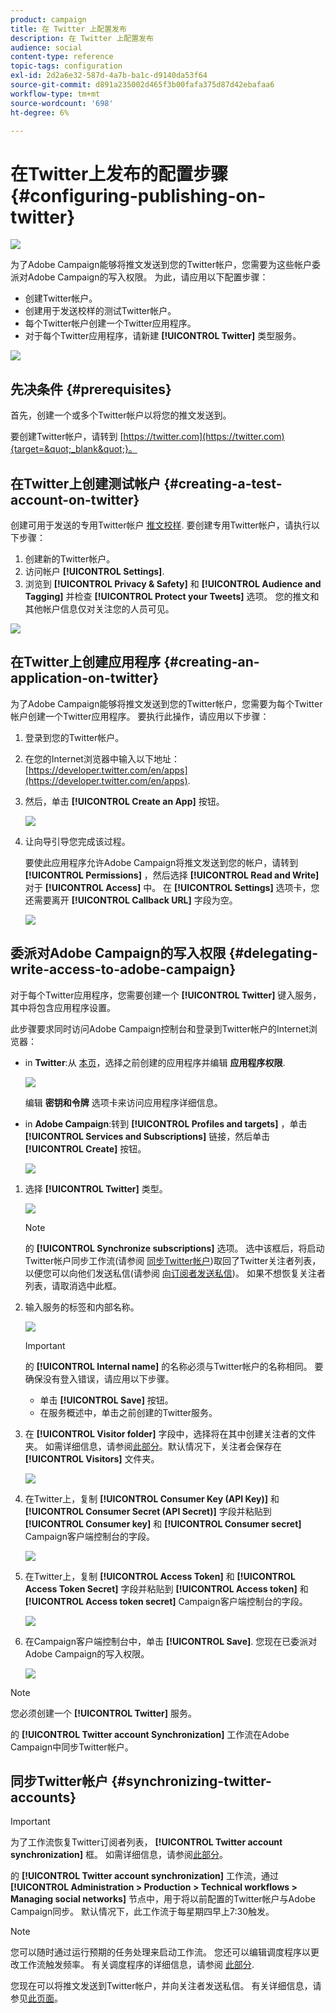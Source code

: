 ```yaml
---
product: campaign
title: 在 Twitter 上配置发布
description: 在 Twitter 上配置发布
audience: social
content-type: reference
topic-tags: configuration
exl-id: 2d2a6e32-587d-4a7b-ba1c-d9140da53f64
source-git-commit: d891a235002d465f3b00fafa375d87d42ebafaa6
workflow-type: tm+mt
source-wordcount: '698'
ht-degree: 6%

---
```


# 在Twitter上发布的配置步骤{#configuring-publishing-on-twitter}

![](../../assets/v7-only.svg)

为了Adobe Campaign能够将推文发送到您的Twitter帐户，您需要为这些帐户委派对Adobe Campaign的写入权限。 为此，请应用以下配置步骤：

* 创建Twitter帐户。
* 创建用于发送校样的测试Twitter帐户。
* 每个Twitter帐户创建一个Twitter应用程序。
* 对于每个Twitter应用程序，请新建 **[!UICONTROL Twitter]** 类型服务。

![](assets/social_diagram_twitter_service.png)

## 先决条件 {#prerequisites}

首先，创建一个或多个Twitter帐户以将您的推文发送到。

要创建Twitter帐户，请转到 [https://twitter.com](https://twitter.com){target=&quot;_blank&quot;}。

## 在Twitter上创建测试帐户 {#creating-a-test-account-on-twitter}

创建可用于发送的专用Twitter帐户 [推文校样](../../social/using/publishing-on-twitter.md#sending-the-proof). 要创建专用Twitter帐户，请执行以下步骤：

1. 创建新的Twitter帐户。
1. 访问帐户  **[!UICONTROL Settings]**.
1. 浏览到 **[!UICONTROL Privacy & Safety]** 和 **[!UICONTROL Audience and Tagging]** 并检查 **[!UICONTROL Protect your Tweets]** 选项。 您的推文和其他帐户信息仅对关注您的人员可见。

![](assets/social_twitter_test_page.png)

## 在Twitter上创建应用程序 {#creating-an-application-on-twitter}

为了Adobe Campaign能够将推文发送到您的Twitter帐户，您需要为每个Twitter帐户创建一个Twitter应用程序。 要执行此操作，请应用以下步骤：

1. 登录到您的Twitter帐户。
1. 在您的Internet浏览器中输入以下地址： [https://developer.twitter.com/en/apps](https://developer.twitter.com/en/apps).
1. 然后，单击 **[!UICONTROL Create an App]** 按钮。

   ![](assets/social_create_twitter_app_001.png)

1. 让向导引导您完成该过程。

   要使此应用程序允许Adobe Campaign将推文发送到您的帐户，请转到 **[!UICONTROL Permissions]** ，然后选择 **[!UICONTROL Read and Write]** 对于 **[!UICONTROL Access]** 中。 在 **[!UICONTROL Settings]** 选项卡，您还需要离开 **[!UICONTROL Callback URL]** 字段为空。

   ![](assets/social_create_twitter_app_002.png)

## 委派对Adobe Campaign的写入权限 {#delegating-write-access-to-adobe-campaign}

对于每个Twitter应用程序，您需要创建一个 **[!UICONTROL Twitter]** 键入服务，其中将包含应用程序设置。

此步骤要求同时访问Adobe Campaign控制台和登录到Twitter帐户的Internet浏览器：

* in **Twitter**:从 [本页](https://developer.twitter.com/en/portal/projects-and-apps)，选择之前创建的应用程序并编辑 **应用程序权限**.

   ![](assets/social_twitter_service_002.png)

   编辑 **密钥和令牌** 选项卡来访问应用程序详细信息。

* in **Adobe Campaign**:转到 **[!UICONTROL Profiles and targets]** ，单击 **[!UICONTROL Services and Subscriptions]** 链接，然后单击 **[!UICONTROL Create]** 按钮。

   ![](assets/social_twitter_service_007.png)

1. 选择 **[!UICONTROL Twitter]** 类型。

   ![](assets/social_twitter_service_008.png)

   >[!NOTE]
   >
   >的 **[!UICONTROL Synchronize subscriptions]** 选项。 选中该框后，将启动Twitter帐户同步工作流(请参阅 [同步Twitter帐户](#synchronizing-twitter-accounts))取回了Twitter关注者列表，以便您可以向他们发送私信(请参阅 [向订阅者发送私信](../../social/using/publishing-on-twitter.md#sending-direct-messages-to-subscribers))。 如果不想恢复关注者列表，请取消选中此框。

1. 输入服务的标签和内部名称。

   ![](assets/social_twitter_service_009.png)

   >[!IMPORTANT]
   >
   >的 **[!UICONTROL Internal name]** 的名称必须与Twitter帐户的名称相同。 要确保没有登入错误，请应用以下步骤。

   * 单击 **[!UICONTROL Save]** 按钮。
   * 在服务概述中，单击之前创建的Twitter服务。

   <!-- * Select the **[!UICONTROL Twitter page]** tab. The Twitter account should be displayed. 
    
      ![](assets/social_twitter_service_010.png)-->

1. 在 **[!UICONTROL Visitor folder]** 字段中，选择将在其中创建关注者的文件夹。 如需详细信息，请参阅[此部分](../../social/using/publishing-on-twitter.md#operating-principle)。默认情况下，关注者会保存在 **[!UICONTROL Visitors]** 文件夹。

   ![](assets/social_twitter_service_010_b.png)

1. 在Twitter上，复制 **[!UICONTROL Consumer Key (API Key)]** 和 **[!UICONTROL Consumer Secret (API Secret)]** 字段并粘贴到 **[!UICONTROL Consumer key]** 和 **[!UICONTROL Consumer secret]** Campaign客户端控制台的字段。

   ![](assets/social_twitter_service_012.png)

1. 在Twitter上，复制 **[!UICONTROL Access Token]** 和 **[!UICONTROL Access Token Secret]** 字段并粘贴到 **[!UICONTROL Access token]** 和 **[!UICONTROL Access token secret]** Campaign客户端控制台的字段。

   ![](assets/social_twitter_service_013.png)

1. 在Campaign客户端控制台中，单击 **[!UICONTROL Save]**. 您现在已委派对Adobe Campaign的写入权限。

   ![](assets/social_twitter_service_014.png)

>[!NOTE]
>
>您必须创建一个 **[!UICONTROL Twitter]** 服务。

的 **[!UICONTROL Twitter account Synchronization]** 工作流在Adobe Campaign中同步Twitter帐户。

## 同步Twitter帐户 {#synchronizing-twitter-accounts}

>[!IMPORTANT]
>
>为了工作流恢复Twitter订阅者列表， **[!UICONTROL Twitter account synchronization]** 框。 如需详细信息，请参阅[此部分](#delegating-write-access-to-adobe-campaign)。

的 **[!UICONTROL Twitter account synchronization]** 工作流，通过 **[!UICONTROL Administration > Production > Technical workflows > Managing social networks]** 节点中，用于将以前配置的Twitter帐户与Adobe Campaign同步。 默认情况下，此工作流于每星期四早上7:30触发。

>[!NOTE]
>
>您可以随时通过运行预期的任务处理来启动工作流。 您还可以编辑调度程序以更改工作流触发频率。 有关调度程序的详细信息，请参阅 [此部分](../../workflow/using/scheduler.md).

您现在可以将推文发送到Twitter帐户，并向关注者发送私信。 有关详细信息，请参见[此页面](../../social/using/publishing-on-twitter.md)。
